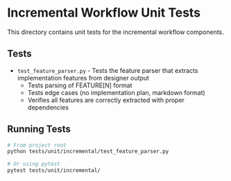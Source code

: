 # Incremental Workflow Unit Tests

This directory contains unit tests for the incremental workflow components.

## Tests

- `test_feature_parser.py` - Tests the feature parser that extracts implementation features from designer output
  - Tests parsing of FEATURE[N] format
  - Tests edge cases (no implementation plan, markdown format)
  - Verifies all features are correctly extracted with proper dependencies

## Running Tests

```bash
# From project root
python tests/unit/incremental/test_feature_parser.py

# Or using pytest
pytest tests/unit/incremental/
```